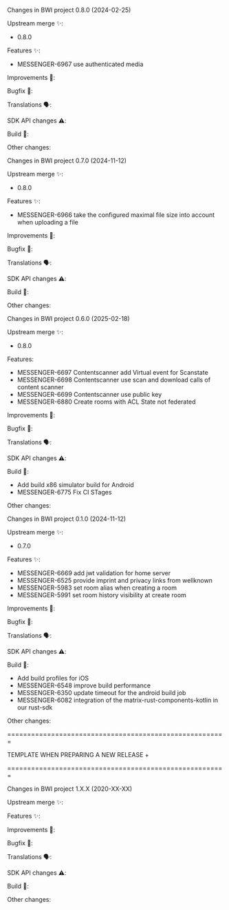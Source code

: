 Changes in BWI project 0.8.0 (2024-02-25)

Upstream merge ✨:

- 0.8.0

Features ✨:

- MESSENGER-6967 use authenticated media

Improvements 🙌:

Bugfix 🐛:

Translations 🗣:

SDK API changes ⚠️:

Build 🧱:

Other changes:

Changes in BWI project 0.7.0 (2024-11-12)

Upstream merge ✨:

- 0.8.0

Features ✨:

- MESSENGER-6966 take the configured maximal file size into account when uploading a file

Improvements 🙌:

Bugfix 🐛:

Translations 🗣:

SDK API changes ⚠️:

Build 🧱:

Other changes:

Changes in BWI project 0.6.0 (2025-02-18)

Upstream merge ✨:

- 0.8.0

Features:

- MESSENGER-6697 Contentscanner add Virtual event for Scanstate
- MESSENGER-6698 Contentscanner use scan and download calls of content scanner
- MESSENGER-6699 Contentscanner use public key
- MESSENGER-6880 Create rooms with ACL State not federated

Improvements 🙌:

Bugfix 🐛:

Translations 🗣:

SDK API changes ⚠️:

Build 🧱:

- Add build x86 simulator build for Android
- MESSENGER-6775 Fix CI STages

Other changes:

Changes in BWI project 0.1.0 (2024-11-12)

Upstream merge ✨:

- 0.7.0

Features ✨:

- MESSENGER-6669 add jwt validation for home server
- MESSENGER-6525 provide imprint and privacy links from wellknown
- MESSENGER-5983 set room alias when creating a room
- MESSENGER-5991 set room history visibility at create room

Improvements 🙌:

Bugfix 🐛:

Translations 🗣:

SDK API changes ⚠️:

Build 🧱:

- Add build profiles for iOS
- MESSENGER-6548 improve build performance
- MESSENGER-6350 update timeout for the android build job
- MESSENGER-6082 integration of the matrix-rust-components-kotlin in our rust-sdk

Other changes:

=======================================================

TEMPLATE WHEN PREPARING A NEW RELEASE +

=======================================================

Changes in BWI project 1.X.X (2020-XX-XX)

Upstream merge ✨:

Features ✨:

Improvements 🙌:

Bugfix 🐛:

Translations 🗣:

SDK API changes ⚠️:

Build 🧱:

Other changes:
